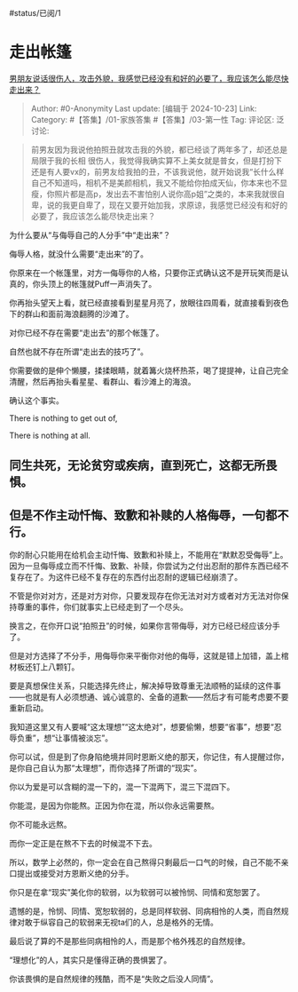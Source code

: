 #status/已阅/1

# 走出帐篷

[男朋友说话很伤人，攻击外貌，我感觉已经没有和好的必要了，我应该怎么能尽快走出来？](https://www.zhihu.com/question/1101086810/answer/13027728863)

> Author: #0-Anonymity
> Last update: [编辑于 2024-10-23]
> Link:
> Category: #【答集】/01-家族答集 #【答集】/03-第一性
> Tag:
> 评论区:
> 泛讨论:

> 前男友因为我说他拍照丑就攻击我的外貌，都已经谈了两年多了，却还总是局限于我的长相 很伤人，我觉得我确实算不上美女就是普女，但是打扮下还是有人要vx的，前男友给我拍的丑，不该我说他，就开始说我“长什么样自己不知道吗，相机不是美颜相机，我又不能给你拍成天仙，你本来也不显瘦，你照片都是高p，发出去不害怕别人说你高p姐”之类的，本来我就很自卑，说的我更自卑了，现在又要开始加我，求原谅，我感觉已经没有和好的必要了，我应该怎么能尽快走出来？

为什么要从“与侮辱自己的人分手”中“走出来”？

侮辱人格，就没什么需要“走出来”的了。

你原来在一个帐篷里，对方一侮辱你的人格，只要你正式确认这不是开玩笑而是认真的，你头顶上的帐篷就Puff一声消失了。

你再抬头望天上看，就已经直接看到星星月亮了，放眼往四周看，就直接看到夜色下的群山和面前海浪翻腾的沙滩了。

对你已经不存在需要“走出去”的那个帐篷了。

自然也就不存在所谓“走出去的技巧了”。

你需要做的是伸个懒腰，揉揉眼睛，就着篝火烧杯热茶，喝了提提神，让自己完全清醒，然后再抬头看星星、看群山、看沙滩上的海浪。

确认这个事实。

There is nothing to get out of,

There is nothing at all.

## **同生共死，无论贫穷或疾病，直到死亡，这都无所畏惧。** ##

## **但是不作主动忏悔、致歉和补赎的人格侮辱，一句都不行。** ##

你的耐心只能用在给机会主动忏悔、致歉和补赎上，不能用在“默默忍受侮辱”上。因为一旦侮辱成立而不忏悔、致歉、补赎，你尝试为之付出忍耐的那件东西已经不复存在了。为这件已经不复存在的东西付出忍耐的逻辑已经崩溃了。

不管是你对对方，还是对方对你，只要发现存在你无法对对方或者对方无法对你保持尊重的事件，你们就事实上已经走到了一个尽头。

换言之，在你开口说“拍照丑”的时候，如果你言带侮辱，对方已经已经应该分手了。

但是对方选择了不分手，用侮辱你来平衡你对他的侮辱，这就是错上加错，盖上棺材板还钉上八颗钉。

要是真想保住关系，只能选择先终止，解决掉导致尊重无法顺畅的延续的这件事——也就是有人必须想通、诚心诚意的、全备的道歉——然后才有可能考虑要不要重新启动。

我知道这里又有人要喊“这太理想”“这太绝对”，想要偷懒，想要“省事”，想要“忍辱负重”，想“让事情被淡忘”。

你可以试，但是到了你身陷绝境并同时恩断义绝的那天，你记住，有人提醒过你，是你自己自认为那“太理想”，而你选择了所谓的“现实”。

你以为爱是可以含糊的混一下的，混一下混两下，混三下混四下。

你能混，是因为你能熬。正因为你在混，所以你永远需要熬。

你不可能永远熬。

而你一定正是在熬不下去的时候混不下去。

所以，数学上必然的，你一定会在自己熬得只剩最后一口气的时候，自己不能不亲口提出或接受对方恩断义绝的分手。

你只是在拿“现实”美化你的软弱，以为软弱可以被怜悯、同情和宽恕罢了。

遗憾的是，怜悯、同情、宽恕软弱的，总是同样软弱、同病相怜的人类，而自然规律对敢于纵容自己的软弱来无视ta们的人，总是格外的无情。

最后说了算的不是那些同病相怜的人，而是那个格外残忍的自然规律。

“理想化”的人，其实只是懂得正确的畏惧罢了。

你该畏惧的是自然规律的残酷，而不是“失败之后没人同情”。
